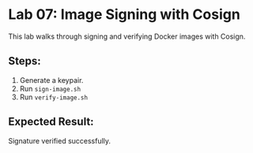# Lab 07: Image Signing with Cosign

This lab walks through signing and verifying Docker images with Cosign.

## Steps:
1. Generate a keypair.
2. Run `sign-image.sh`
3. Run `verify-image.sh`

## Expected Result:
Signature verified successfully.